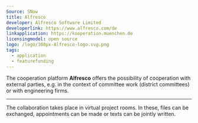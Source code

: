 ```yaml
---
Source: SNow
title: Alfresco
developer: Alfresco Software Limited
developerlink: https://www.alfresco.com/de
linkapplication: https://kooperation.muenchen.de
licensingmodel: open source
logo: /logo/300px-Alfresco-logo.svg.png
tags:
  - application
  - featurefunding
---
```


The cooperation platform **Alfresco** offers the possibility of cooperation with external parties, e.g. in the context of committee work (district committees) or with engineering firms.

---

The collaboration takes place in virtual project rooms. In these, files can be exchanged, appointments can be made or texts can be jointly written.
